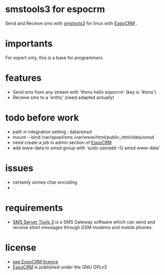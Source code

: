# smstools3 for espocrm
 Send and Receive sms with [smstools3](http://smstools3.kekekasvi.com) for linux with [EspoCRM](https://github.com/espocrm/espocrm) .

# importants
 For expert only, this is a base for programmers

# features
 - Send sms from any stream with '#sms hello espocrm' (key is '#sms')
 - Receive sms to a 'entity' (need adapted actually)

# todo before work
 - path in integration setting : data/smsd 
 - mount --bind /var/spool/sms /var/www/html/public_html/data/smsd
 - need create a job in admin section of [EspoCRM](https://github.com/espocrm/espocrm) 
 - add www-data to smsd group with 'sudo useradd –G smsd www-data'

# issues
 - certainly somes char encoding
 - ..

# requirements
 - [SMS Server Tools 3](http://smstools3.kekekasvi.com) is a SMS Gateway software which can send and receive short messages through GSM modems and mobile phones.

# license
 - [see EspoCRM licence](https://github.com/espocrm/espocrm)
 - [EspoCRM](https://github.com/espocrm/espocrm) is published under the GNU GPLv3
